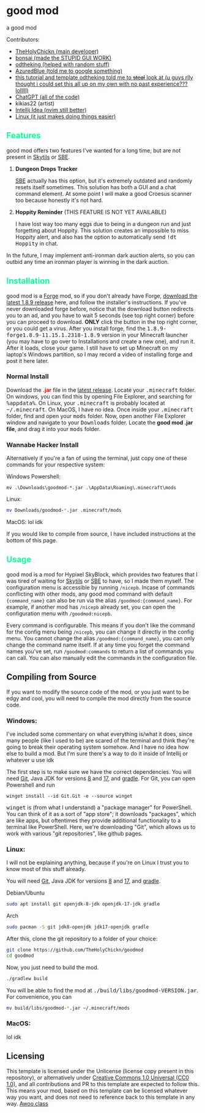<h1>good mod</h1>

a good mod

Contributors:
- [TheHolyChickn (main developer)](https://github.com/TheHolyChickn/)
- [bonsai (made the STUPID GUI WORK)](https://github.com/freebonsai)
- [odtheking (helped with random stuff)](https://github.com/odtheking)
- [AzuredBlue (told me to google something)](https://github.com/AzuredBlue)
- [this tutorial and template odtheking told me to ~~steal~~ look at (u guys rlly thought i could set this all up on my own with no past experience??? lolllll)](https://moddev.nea.moe/)
- [ChatGPT (all of the code)](https://chatgpt.com/)
- kikias22 (artist)
- [Intellij Idea (nvim still better)](https://www.jetbrains.com/idea/)
- [Linux (it just makes doing things easier)](https://en.wikipedia.org/wiki/Linux)

<h2><font color=#00FF99>Features</font></h2>
good mod offers two features I've wanted for a long time, but are not present in <a href="https://github.com/Skytils/SkytilsMod/tree/dev">Skytils</a> or <a href="https://skyblockextras.com/">SBE</a>.

1. **Dungeon Drops Tracker**<p>
<a href="https://skyblockextras.com/">SBE</a> actually has this option, but it's extremely outdated and randomly resets itself sometimes. This solution has both a GUI and a chat command element. At some point I will make a good Croesus scanner too because honestly it's not hard.</p>

2. **Hoppity Reminder** (THIS FEATURE IS NOT YET AVAILABLE)<p>
I have lost way too many eggs due to being in a dungeon run and just forgetting about Hoppity. This solution creates an impossible to miss Hoppity alert, and also has the option to automatically send <tt>!dt Hoppity</tt> in chat.

In the future, I may implement anti-ironman dark auction alerts, so you can outbid any time an ironman player is winning in the dark auction.

<h2><font color=#00FF99>Installation</font></h2>

good mod is a [Forge](https://files.minecraftforge.net/net/minecraftforge/forge/index_1.8.9.html) mod, so if you don't already have Forge, [download the latest 1.8.9 release](https://files.minecraftforge.net/net/minecraftforge/forge/index_1.8.9.html) here, and follow the installer's instructions. If you've never downloaded forge before, notice that the download button redirects you to an ad, and you have to wait 5 seconds (see top right corner) before you can proceed to download. **ONLY** click the button in the top right corner, or you could get a virus. After you install forge, find the <tt>1.8.9-forge1.8.9-11.15.1.2318-1.8.9</tt> version in your Minecraft launcher (you may have to go over to Installations and create a new one), and run it. After it loads, close your game. I still have to set up Minecraft on my laptop's Windows partition, so I may record a video of installing forge and post it here later.
<h3>Normal Install</h3>

Download the <b><font color=#FF0000>.jar</font></b> file in the [latest release](https://google.com). Locate your <tt>.minecraft</tt> folder. On windows, you can find this by opening File Explorer, and searching for <tt>%appdata%</tt>. On Linux, your <tt>.minecraft</tt> is probably located at <tt>~/.minecraft</tt>. On MacOS, I have no idea. Once inside your <tt>.minecraft</tt> folder, find and open your <tt>mods</tt> folder. Now, open another File Explorer window and navigate to your <tt>Downloads</tt> folder. Locate the **good mod .jar file**, and drag it into your <tt>mods</tt> folder.</p>

<h3>Wannabe Hacker Install</h3>

Alternatively if you're a fan of using the terminal, just copy one of these commands for your respective system:

Windows Powershell:
```shell
mv .\Downloads\goodmod-*.jar .\AppData\Roaming\.minecraft\mods
```
Linux:
```bash
mv Downloads/goodmod-*.jar .minecraft/mods
```
MacOS: lol idk

If you would like to compile from source, I have included instructions at the bottom of this page.

<h2><font color=#00FF99>Usage</font></h2>

<p>
good mod is a mod for Hypixel SkyBlock, which provides two features that I was tired of waiting for <a href="https://github.com/Skytils/SkytilsMod/tree/dev">Skytils</a> or <a href="https://skyblockextras.com/">SBE</a> to have, so I made them myself. The configuration menu is accessible by running <code>/nicepb</code>. Incase of commands conflicting with other mods, any good mod command with default <code>{command_name}</code> can also be run via the alias <code>/goodmod:{command_name}</code>. For example, if another mod has <code>/nicepb</code> already set, you can open the configuration menu with <code>/goodmod:nicepb</code>.
</p>
<p>
Every command is configurable. This means if you don't like the command for the config menu being <code>/nicepb</code>, you can change it directly in the config menu. You cannot change the alias <code>/goodmod:{command_name}</code>, you can only change the command name itself. If at any time you forget the command names you've set, run <code>/goodmod:commands</code> to return a list of commands you can call. You can also manually edit the commands in the configuration file.
</p>

<h2>Compiling from Source</h2>
<p>If you want to modify the source code of the mod, or you just want to be edgy and cool, you will need to compile the mod directly from the source code.</p>

<h3>Windows:</h3>
<p>I've included some commentary on what everything is/what it does, since many people (like I used to be) are scared of the terminal and think they're going to break their operating system somehow. And I have no idea how else to build a mod. But I'm sure there's a way to do it inside of Intellij or whatever u use idk</p>

The first step is to make sure we have the correct dependencies. You will need [Git](https://git-scm.com/), Java JDK for versions [8](https://adoptium.net/temurin/releases/?version=8) and [17](https://adoptium.net/temurin/releases/?version=17), and [gradle](https://gradle.org/releases/?_gl=1*5x1gva*_gcl_au*MjEzMjE0Nzg3OC4xNzIzNzMwNzk1*_ga*MjY4NDUyNjEzLjE3MjM3MzA3OTU.*_ga_7W7NC6YNPT*MTcyMzczMDc5NS4xLjEuMTcyMzczMDg2Ny41OC4wLjA.). For Git, you can open Powershell and run
```
winget install --id Git.Git -e --source winget
```
<tt>winget</tt> is (from what I understand) a "package manager" for PowerShell. You can think of it as a sort of "app store"; it downloads "packages", which are like apps, but oftentimes they provide additional functionality to a terminal like PowerShell. Here, we're downloading "Git", which allows us to work with various "git repositories", like github pages. 

<h3>Linux:</h3>

 I will not be explaining anything, because if you're on Linux I trust you to know most of this stuff already.

You will need [Git](https://git-scm.com/), Java JDK for versions [8](https://adoptium.net/temurin/releases/?version=8) and [17](https://adoptium.net/temurin/releases/?version=17), and [gradle](https://gradle.org/releases/?_gl=1*5x1gva*_gcl_au*MjEzMjE0Nzg3OC4xNzIzNzMwNzk1*_ga*MjY4NDUyNjEzLjE3MjM3MzA3OTU.*_ga_7W7NC6YNPT*MTcyMzczMDc5NS4xLjEuMTcyMzczMDg2Ny41OC4wLjA.).

Debian/Ubuntu
```bash
sudo apt install git openjdk-8-jdk openjdk-17-jdk gradle
```
Arch
```bash
sudo pacman -S git jdk8-openjdk jdk17-openjdk gradle
```
After this, clone the git repository to a folder of your choice:
```bash
git clone https://github.com/TheHolyChickn/goodmod
cd goodmod
```
Now, you just need to build the mod.
```bash
./gradlew build
```
You will be able to find the mod at <tt>./build/libs/goodmod-VERSION.jar</tt>. For convenience, you can
```bash
mv build/libs/goodmod-*.jar ~/.minecraft/mods
```

<h3>MacOS:</h3> lol idk</p>

<h2>Licensing</h2>

This template is licensed under the Unlicense (license copy present in this repository), or alternatively under [Creative Commons 1.0 Universal (CC0 1.0)](https://creativecommons.org/publicdomain/zero/1.0/), and all contributions and PR to this template are expected to follow this. This means your mod, based on this template can be licensed whatever way you want, and does not need to reference back to this template in any way.
[Awoo class](./src/main/java/com/github/theholychickn/theholychicknaddons/owo/Awoo.java)
